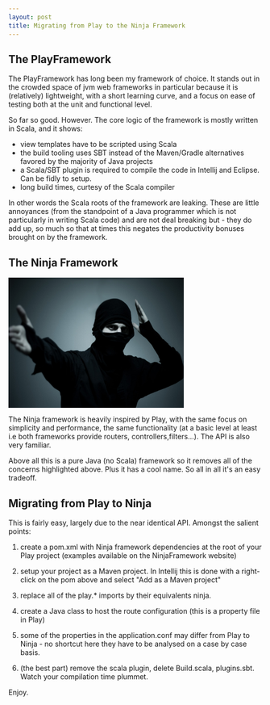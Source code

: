 ```yaml
---
layout: post
title: Migrating from Play to the Ninja Framework
---
```


The PlayFramework
-----------------

The PlayFramework has long been my framework of choice. It stands out in the crowded space of jvm web frameworks in particular because it is (relatively) lightweight, with a short learning curve, and a focus on ease of testing both at the unit and functional level.

So far so good. However. The core logic of the framework is mostly written in Scala, and it shows:

- view templates have to be scripted using Scala
- the build tooling uses SBT instead of the Maven/Gradle alternatives favored by the majority of Java projects
- a Scala/SBT plugin is required to compile the code in Intellij and Eclipse. Can be fidly to setup.
- long build times, curtesy of the Scala compiler

In other words the Scala roots of the framework are leaking. These are little annoyances (from the standpoint of a Java programmer which is not particularly in writing Scala code) and are not deal breaking but - they do add up, so much so that at times this negates the productivity bonuses brought on by the framework.


The Ninja Framework
-------------------

<a href=""><img src="/images/Ninja_The_Last_Thing_You_See.jpg" align="middle" height="258" width="348" ></a>


The Ninja framework is heavily inspired by Play, with the same focus on simplicity and performance, the same functionality (at a basic level at least i.e both frameworks provide routers, controllers,filters...). The API is also very familiar. 

Above all this is a pure Java (no Scala) framework so it removes all of the concerns highlighted above. Plus it has a cool name. So all in all  it's an easy tradeoff.


Migrating from Play to Ninja 
----------------------------

This is fairly easy, largely due to the near identical API. Amongst the salient points:

1. create a pom.xml with Ninja framework dependencies at the root of your Play project (examples available on the NinjaFramework website)

2. setup your project as a Maven project. In Intellij this is done with a right-click on the pom above and select "Add as a Maven project"

3. replace all of the play.* imports by their equivalents ninja.

4. create a Java class to host the route configuration (this is a property file in Play)

5. some of the properties in the application.conf may differ from Play to Ninja - no shortcut here they have to be analysed on a case by case basis.

6. (the best part) remove the scala plugin, delete Build.scala, plugins.sbt. Watch your compilation time plummet.

Enjoy.

